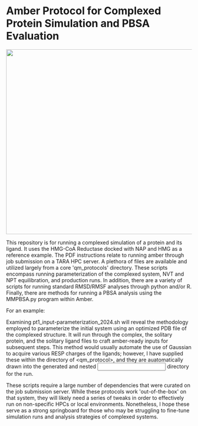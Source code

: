 # Amber Protocol for Complexed Protein Simulation and PBSA Evaluation 
<img src="https://github.com/user-attachments/assets/41cbbb8f-83e7-4fe9-b25a-1a5d1019caa7" width=900 height=500>

This repository is for running a complexed simulation of a protein and its ligand. It uses the HMG-CoA Reductase docked with NAP and HMG as a reference example. The PDF instructions relate to running amber through job submission on a TARA HPC server. A plethora of files are available and utilized largely from a core 'qm_protocols' directory. These scripts encompass running parameterization of the complexed system, NVT and NPT equilibration, and production runs. In addition, there are a variety of scripts for running standard RMSD/RMSF analyses through python and/or R. Finally, there are methods for running a PBSA analysis using the MMPBSA.py program within Amber. 

For an example: 

Examining pt1_input-parameterization_2024.sh will reveal the methodology employed to parameterize the initial system using an optimized PDB file of the complexed structure. It will run through the complex, the solitary protein, and the solitary ligand files to craft amber-ready inputs for subsequent steps. This method would usually automate the use of Gaussian to acquire various RESP charges of the ligands; however, I have supplied these within the <ligfiles> directory of <qm_protocol>, and they are auatomatically drawn into the generated and nested <input> directory for the run. 

These scripts require a large number of dependencies that were curated on the job submission server. While these protocols work 'out-of-the-box' on that system, they will likely need a series of tweaks in order to effectively run on non-specific HPCs or local environments. Nonetheless, I hope these serve as a strong springboard for those who may be struggling to fine-tune simulation runs and analysis strategies of complexed systems. 

